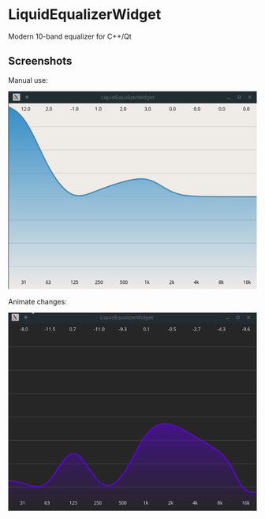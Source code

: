 # LiquidEqualizerWidget
Modern 10-band equalizer for C++/Qt

## Screenshots

Manual use:

![GIF](/screenshots/manual.gif)

Animate changes:

![GIF](/screenshots/animation.gif)
